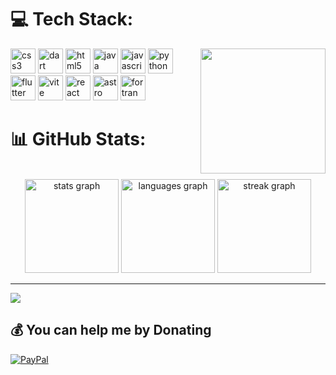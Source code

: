# 💻 Tech Stack:
<img align="right" height="200" src="https://media.tenor.com/PQChISm1MnEAAAAM/dread-suit-samus-aran.gif"  />
<div align="left">
<img src="https://img.shields.io/badge/CSS3-1572B6?logo=css3&logoColor=white&style=for-the-badge" height="40" alt="css3 logo" />

<img src="https://img.shields.io/badge/Dart-0175C2?logo=dart&logoColor=white&style=for-the-badge" height="40" alt="dart logo" />

<img src="https://img.shields.io/badge/HTML5-E34F26?logo=html5&logoColor=white&style=for-the-badge" height="40" alt="html5 logo" />

<img src="https://img.shields.io/badge/java-%23ED8B00.svg?style=for-the-badge&logo=openjdk&logoColor=white" height="40" alt="java logo" />

<img src="https://img.shields.io/badge/JavaScript-F7DF1E?logo=javascript&logoColor=black&style=for-the-badge" height="40" alt="javascript logo" />

<img src="https://img.shields.io/badge/Python-3776AB?logo=python&logoColor=white&style=for-the-badge" height="40" alt="python logo" />

<img src="https://img.shields.io/badge/Flutter-02569B?logo=flutter&logoColor=white&style=for-the-badge" height="40" alt="flutter logo" />

<img src="https://img.shields.io/badge/Vite-646CFF?logo=vite&logoColor=white&style=for-the-badge" height="40" alt="vite logo" />

<img src="https://img.shields.io/badge/React-61DAFB?logo=react&logoColor=black&style=for-the-badge" height="40" alt="react logo" />

<img src="https://img.shields.io/badge/Astro-FF5D01?logo=astro&logoColor=black&style=for-the-badge" height="40" alt="astro logo" />

<img src="https://img.shields.io/badge/Fortran-734F96?logo=fortran&logoColor=white&style=for-the-badge" height="40" alt="fortran logo" />

</div>

# 📊 GitHub Stats:
<br clear="both">

<div align="center">
  <img src="https://github-readme-stats.vercel.app/api?username=DiegVas&hide_title=false&hide_rank=false&show_icons=true&include_all_commits=true&count_private=true&disable_animations=false&theme=onedark&locale=en&hide_border=false&order=1" height="150" alt="stats graph"  />
  <img src="https://github-readme-stats.vercel.app/api/top-langs?username=DiegVas&locale=en&hide_title=false&layout=compact&card_width=320&langs_count=5&theme=onedark&hide_border=false&order=2" height="150" alt="languages graph"  />
  <img src="https://streak-stats.demolab.com?user=DiegVas&locale=en&mode=daily&theme=dracula&hide_border=false&border_radius=5&order=3" height="150" alt="streak graph"  />
</div>

---
[![](https://visitcount.itsvg.in/api?id=DiegVas&icon=0&color=0)](https://visitcount.itsvg.in)

  ## 💰 You can help me by Donating
  [![PayPal](https://img.shields.io/badge/PayPal-00457C?style=for-the-badge&logo=paypal&logoColor=white)](https://paypal.me/DieVasq) 

